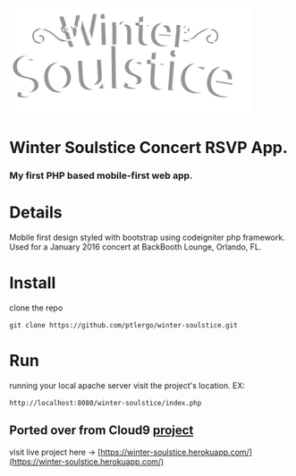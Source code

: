 ![winter-soulstice](https://github.com/ptlergo/winter-soulstice/blob/master/images/winter-title.png?raw=true)

# Winter Soulstice Concert RSVP App.
### My first PHP based mobile-first web app.

# Details
Mobile first design styled with bootstrap using codeigniter php framework.
Used for a January 2016 concert at BackBooth Lounge, Orlando, FL.

# Install
clone the repo
```
git clone https://github.com/ptlergo/winter-soulstice.git
```

# Run
running your local apache server visit the project's location. EX:
```
http://localhost:8080/winter-soulstice/index.php
```

## Ported over from Cloud9 [project](https://wintersoulstice-ptlergo.c9users.io/)
visit live project here -> [https://winter-soulstice.herokuapp.com/](https://winter-soulstice.herokuapp.com/)
